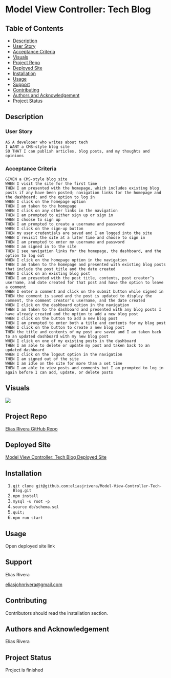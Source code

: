 # Model View Controller: Tech Blog

## Table of Contents
- [Description](#description)
- [User Story](#user-story)
- [Acceptance Criteria](#acceptance-criteria)
- [Visuals](#visuals)
- [Project Repo](#project-repo)
- [Deployed Site](#deployed-site)
- [Installation](#installation)
- [Usage](#usage)
- [Support](#support)
- [Contributing](#contributing)
- [Authors and Acknowledgement](#authors-and-acknowledgement)
- [Project Status](#project-status)

## Description
  
### User Story
  
```
AS A developer who writes about tech
I WANT a CMS-style blog site
SO THAT I can publish articles, blog posts, and my thoughts and opinions
```

### Acceptance Criteria

```
GIVEN a CMS-style blog site
WHEN I visit the site for the first time
THEN I am presented with the homepage, which includes existing blog posts if any have been posted; navigation links for the homepage and the dashboard; and the option to log in
WHEN I click on the homepage option
THEN I am taken to the homepage
WHEN I click on any other links in the navigation
THEN I am prompted to either sign up or sign in
WHEN I choose to sign up
THEN I am prompted to create a username and password
WHEN I click on the sign-up button
THEN my user credentials are saved and I am logged into the site
WHEN I revisit the site at a later time and choose to sign in
THEN I am prompted to enter my username and password
WHEN I am signed in to the site
THEN I see navigation links for the homepage, the dashboard, and the option to log out
WHEN I click on the homepage option in the navigation
THEN I am taken to the homepage and presented with existing blog posts that include the post title and the date created
WHEN I click on an existing blog post
THEN I am presented with the post title, contents, post creator’s username, and date created for that post and have the option to leave a comment
WHEN I enter a comment and click on the submit button while signed in
THEN the comment is saved and the post is updated to display the comment, the comment creator’s username, and the date created
WHEN I click on the dashboard option in the navigation
THEN I am taken to the dashboard and presented with any blog posts I have already created and the option to add a new blog post
WHEN I click on the button to add a new blog post
THEN I am prompted to enter both a title and contents for my blog post
WHEN I click on the button to create a new blog post
THEN the title and contents of my post are saved and I am taken back to an updated dashboard with my new blog post
WHEN I click on one of my existing posts in the dashboard
THEN I am able to delete or update my post and taken back to an updated dashboard
WHEN I click on the logout option in the navigation
THEN I am signed out of the site
WHEN I am idle on the site for more than a set time
THEN I am able to view posts and comments but I am prompted to log in again before I can add, update, or delete posts
```

## Visuals
![](./gif/app.gif)

## Project Repo
[Elias Rivera GitHub Repo](https://github.com/eliasjrivera/Model-View-Controller-Tech-Blog)

## Deployed Site
[Model View Controller: Tech Blog Deployed Site](https://secret-reaches-14806-ae6c617c547b.herokuapp.com/)

## Installation
1. `git clone git@github.com:eliasjrivera/Model-View-Controller-Tech-Blog.git`
2. `npm install`
3. `mysql -u root -p`
4. `source db/schema.sql`
5. `quit;`
6. `npm run start`

## Usage
Open deployed site link

## Support
Elias Rivera

eliasjohnrivera@gmail.com

## Contributing
Contributors should read the installation section.

## Authors and Acknowledgement
Elias Rivera

## Project Status
Project is finished